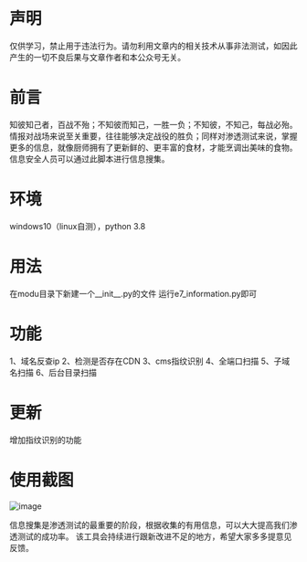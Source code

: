# 声明
仅供学习，禁止用于违法行为。请勿利用文章内的相关技术从事非法测试，如因此产生的一切不良后果与文章作者和本公众号无关。
# 前言
知彼知己者，百战不殆；不知彼而知己，一胜一负；不知彼，不知己，每战必殆。
情报对战场来说至关重要，往往能够决定战役的胜负；同样对渗透测试来说，掌握更多的信息，就像厨师拥有了更新鲜的、更丰富的食材，才能烹调出美味的食物。
信息安全人员可以通过此脚本进行信息搜集。
# 环境
windows10（linux自测），python 3.8
# 用法
在modu目录下新建一个__init__.py的文件
运行e7_information.py即可
# 功能
1、域名反查ip
2、检测是否存在CDN
3、cms指纹识别
4、全端口扫描
5、子域名扫描
6、后台目录扫描
# 更新
增加指纹识别的功能
# 使用截图
![image](https://user-images.githubusercontent.com/56328995/143280490-a7fdeb4d-41f2-4441-a3ed-7c041ede70ff.png)

信息搜集是渗透测试的最重要的阶段，根据收集的有用信息，可以大大提高我们渗透测试的成功率。
该工具会持续进行跟新改进不足的地方，希望大家多多提意见反馈。
